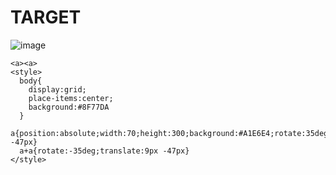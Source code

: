 # TARGET

![image](https://github.com/user-attachments/assets/6a61526c-2c18-4567-992e-2661b97e7e3b)

```
<a><a>
<style>
  body{
    display:grid;
    place-items:center;
    background:#8F77DA
  }
  a{position:absolute;width:70;height:300;background:#A1E6E4;rotate:35deg;translate:-8px -47px}
  a+a{rotate:-35deg;translate:9px -47px}
</style>
```

